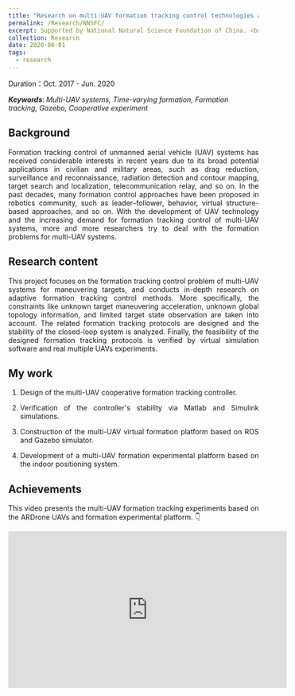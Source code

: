 ```yaml
---
title: "Research on multi-UAV formation tracking control technologies and applications"
permalink: /Research/NNSFC/
excerpt: Supported by National Natural Science Foundation of China. <br/> <a href="https://jianhua-WANG-BUAA.github.io/Research/NNSFC/"><img src="https://jianhua-WANG-BUAA.github.io/images/ARdrone-3-formation.png" alt="ARdrone-3-formation.png" border="0" width="500" /></a>
collection: Research
date: 2020-06-01
tags:
  - research
---
```


Duration：Oct. 2017 - Jun. 2020

***Keywords***: *Multi-UAV systems, Time-varying formation, Formation tracking, Gazebo, Cooperative experiment*

## Background

<!-- 无人机是现代化战争中重要的作战装备之一。作为可靠的空中打击力量，高效的无人机作战往往可以决胜于千里之外。无人机集群具有自主化与智能化特点，在灵活性与可靠性等方面具有显著优势。在协同侦查打击任务中，多无人机可以充分发挥集群优势，对目标进行大范围搜索探测；当发现目标后，多无人机对目标进行多角度观测，并将多源感知信息进行融合处理；决策系统根据感知融合结果进行在线任务规划，制定出合理可行的飞行方案；多无人机以特定的编队构型保持对目标轨迹的跟踪，最后在恰当的时机对目标进行集群打击。 -->

<p style="text-align:justify; text-justify:inter-ideograph;">
Formation tracking control of unmanned aerial vehicle (UAV) systems has received considerable interests in recent years due to its broad potential applications in civilian and military areas, such as drag reduction, surveillance and reconnaissance, radiation detection and contour mapping, target search and localization, telecommunication relay, and so on. In the past decades, many formation control approaches have been proposed in robotics community, such as leader–follower, behavior, virtual structure-based approaches, and so on. With the development of UAV technology and the increasing demand for formation tracking control of multi-UAV systems, more and more researchers try to deal with the formation problems for multi-UAV systems.
</p>

## Research content

<!-- 本项目重点研究面向机动目标的多无人机编队跟踪控制问题，深入开展自适应编队跟踪控制方法的研究，对存在未知目标机动加速度、未知全局拓扑信息、以及目标状态观测受限等约束下的编队跟踪控制问题进行分析，以集群实验的方式对编队跟踪控制算法的验证与评估。 -->

<p style="text-align:justify; text-justify:inter-ideograph;">
This project focuses on the formation tracking control problem of multi-UAV systems for maneuvering targets, and conducts in-depth research on adaptive formation tracking control methods. More specifically, the constraints like unknown target maneuvering acceleration, unknown global topology information, and limited target state observation are taken into account. The related formation tracking protocols are designed and the stability of the closed-loop system is analyzed. Finally, the feasibility of the designed formation tracking protocols is verified by virtual simulation software and real multiple UAVs experiments.
</p>

## My work

1. <p style="text-align:justify; text-justify:inter-ideograph;">Design of the multi-UAV cooperative formation tracking controller.</p>
2. <p style="text-align:justify; text-justify:inter-ideograph;">Verification of the controller's stability via Matlab and Simulink simulations.</p>
3. <p style="text-align:justify; text-justify:inter-ideograph;">Construction of the multi-UAV virtual formation platform based on ROS and Gazebo simulator.</p>
4. <p style="text-align:justify; text-justify:inter-ideograph;">Development of a multi-UAV formation experimental platform based on the indoor positioning system.</p>

## Achievements

<p style="text-align:justify; text-justify:inter-ideograph;">
This video presents the multi-UAV formation tracking experiments based on the ARDrone UAVs and formation experimental platform. 👇
</p>

<iframe width="560" height="315" src="https://www.youtube.com/embed/zv7jvh17vPQ" frameborder="0" allow="accelerometer; autoplay; encrypted-media; gyroscope; picture-in-picture" allowfullscreen></iframe>
